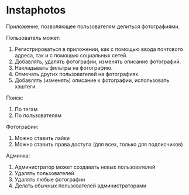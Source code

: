 # Instaphotos

Приложение, позволяющее пользователям делиться фотографиями.

Пользователь может:
1. Регистрироваться в приложении, как с помощью ввода почтового адреса, так и с помощью социальных сетей.
2. Добавлять, удалять фотографии, изменять описание фотографий.
3. Накладывать фильтры на фотографию.
4. Отмечать других пользователей на фотографиях.
5. Добавлять (изменять) описание к фотографии, использовать хэштеги.

Поиск:
1. По тегам
2. По пользователям

Фотографии:
1. Можно ставить лайки
2. Можно ставить права доступа (для всех, только для подписчиков)

Админка:
1. Администратор может создавать новых пользователей
2. Удалять пользователей
3. Удалять любые фотографии
4. Делать обычных пользователей администраторами

